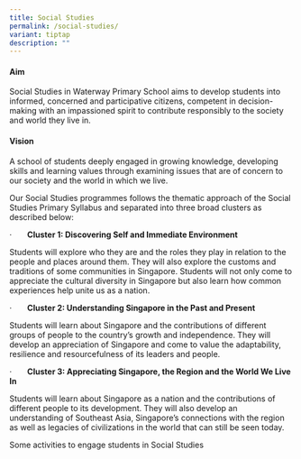 ```yaml
---
title: Social Studies
permalink: /social-studies/
variant: tiptap
description: ""
---
```

<h4>Aim</h4>
<p>Social Studies in Waterway Primary School aims to develop students into
informed, concerned and participative citizens, competent in decision-making
with an impassioned spirit to contribute responsibly to the society and
world they live in.</p>
<h4>Vision</h4>
<p>A school of students deeply engaged in growing knowledge, developing skills
and learning values through examining issues that are of concern to our
society and the world in which we live.</p>
<p>Our Social Studies programmes follows the thematic approach of the Social
Studies Primary Syllabus and separated into three broad clusters as described
below:</p>
<p></p>
<p>·&nbsp;&nbsp;&nbsp;&nbsp;&nbsp;&nbsp; <strong>Cluster 1: Discovering Self and Immediate Environment</strong>
</p>
<p>Students will explore who they are and the roles they play in relation
to the people and places around them. They will also explore the customs
and traditions of some communities in Singapore. Students will not only
come to appreciate the cultural diversity in Singapore but also learn how
common experiences help unite us as a nation.</p>
<p>·&nbsp;&nbsp;&nbsp;&nbsp;&nbsp;&nbsp; <strong>Cluster 2: Understanding Singapore in the Past and Present</strong>
</p>
<p>Students will learn about Singapore and the contributions of different
groups of people to the country’s growth and independence. They will develop
an appreciation of Singapore and come to value the adaptability, resilience
and resourcefulness of its leaders and people.</p>
<p>·&nbsp;&nbsp;&nbsp;&nbsp;&nbsp;&nbsp; <strong>Cluster 3: Appreciating Singapore, the Region and the World We Live In</strong>
</p>
<p>Students will learn about Singapore as a nation and the contributions
of different people to its development. They will also develop an understanding
of Southeast Asia, Singapore’s connections with the region as well as legacies
of civilizations in the world that can still be seen today.</p>
<p>Some activities to engage students in Social Studies</p>
<p></p>
<p></p>